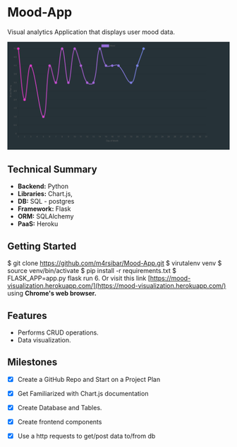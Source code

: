 # Mood-App
Visual analytics Application that displays user mood data.

![](images/month.png)

## Technical Summary

-  **Backend:** Python
-  **Libraries:** Chart.js, 
-  **DB:** SQL - postgres
-  **Framework:** Flask
-  **ORM:** SQLAlchemy
-  **PaaS:** Heroku

## Getting Started

$ git clone https://github.com/m4rsibar/Mood-App.git
$ virutalenv venv
$ source venv/bin/activate
$ pip install -r requirements.txt
$ FLASK_APP=app.py flask run
6. Or visit this link [https://mood-visualization.herokuapp.com/](https://mood-visualization.herokuapp.com/) using **Chrome's web browser.**

## Features
- Performs CRUD operations.
- Data visualization.

## Milestones

- [x] Create a GitHub Repo and Start on a Project Plan
- [x] Get Familiarized with Chart.js documentation
- [x] Create Database and Tables.
- [x] Create frontend components
- [x] Use a http requests to get/post data to/from db

